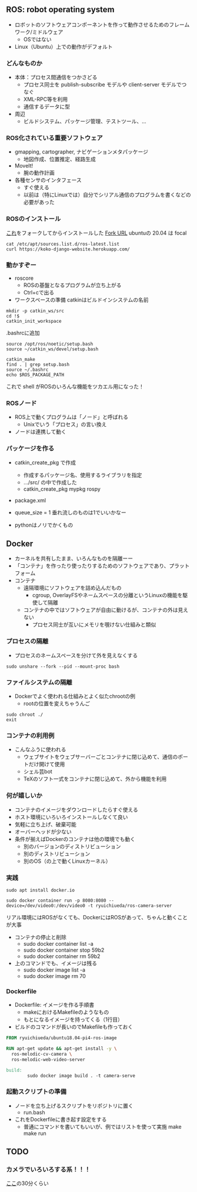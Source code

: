 ## ROS: robot operating system
- ロボットのソフトウェアコンポーネントを作って動作させるためのフレームワーク/ミドルウェア
    - OSではない
- Linux（Ubuntu）上での動作がデフォルト

### どんなものか
- 本体：プロセス間通信をつかさどる
    - プロセス同士を publish-subscribe モデルや client-server モデルでつなぐ
    - XML-RPC等を利用
    - 通信するデータに型
- 周辺
    - ビルドシステム、パッケージ管理、テストツール、...

### ROS化されている重要ソフトウェア
- gmapping, cartographer, ナビゲーションメタパッケージ
    - 地図作成、位置推定、経路生成
- MoveIt!
    - 腕の動作計画
- 各種センサのインタフェース
    - すぐ使える
    - 以前は（特にLinuxでは）自分でシリアル通信のプログラムを書くなどの必要があった


### ROSのインストール
[これ](https://github.com/ryuichiueda/ros_setup_scripts_Ubuntu20.04_server)をフォークしてからインストールした
[Fork URL](https://github.com/kokoichi206/ros_setup_scripts_Ubuntu20.04_server)
ubuntuの 20.04 は focal

```
cat /etc/apt/sources.list.d/ros-latest.list 
curl https://koko-django-website.herokuapp.com/
```

### 動かすぞー
- roscore
    - ROSの基盤となるプログラムが立ち上がる
    - Ctrl+cで出る
- ワークスペースの準備
catkinはビルドインシステムの名前

```
mkdir -p catkin_ws/src
cd !$
catkin_init_workspace 
```
.bashrcに追加
```
source /opt/ros/noetic/setup.bash
source ~/catkin_ws/devel/setup.bash
```
```
catkin_make
find . | grep setup.bash
source ~/.bashrc
echo $ROS_PACKAGE_PATH
```
これで shell がROSのいろんな機能をツカエル用になった！

### ROSノード
- ROS上で動くプログラムは「ノード」と呼ばれる
    - Unixでいう「プロセス」の言い換え
- ノードは連携して動く


### パッケージを作る
- catkin_create_pkg で作成
    - 作成するパッケージ名、使用するライブラリを指定
    - .../src/ の中で作成した
    - catkin_create_pkg mypkg rospy
- package.xml

- queue_size = 1 垂れ流しのものは1でいいかなー
- pythonはノリでかくもの







## Docker
- カーネルを共有したまま、いろんなものを隔離ーー
- 「コンテナ」を作ったり使ったりするためのソフトウェアであり、プラットフォーム
- コンテナ
    - 遠隔環境にソフトウェアを詰め込んだもの
        - cgroup, OverlayFSやネームスペースの分離というLinuxの機能を駆使して隔離
    - コンテナの中ではソフトウェアが自由に動けるが、コンテナの外は見えない
        - プロセス同士が互いにメモリを覗けない仕組みと類似

### プロセスの隔離
- プロセスのネームスペースを分けて外を見えなくする
```
sudo unshare --fork --pid --mount-proc bash
```

### ファイルシステムの隔離
- Dockerでよく使われる仕組みとよく似たchrootの例
    - rootの位置を変えちゃうんご
```
sudo chroot ./
exit
```

### コンテナの利用例
- こんなふうに使われる
    - ウェブサイトをウェブサーバーごとコンテナに閉じ込めて、通信のポートだけ開けて使用
    - シェル芸bot
    - TeXのソフト一式をコンテナに閉じ込めて、外から機能を利用

### 何が嬉しいか
- コンテナのイメージをダウンロードしたらすぐ使える
- ホスト環境にいろいろインストールしなくて良い
- 気軽に立ち上げ、破棄可能
- オーバーヘッドが少ない
- 条件が揃えばDockerのコンテナは他の環境でも動く
    - 別のバージョンのディストリビューション
    - 別のディストリビューション
    - 別のOS（の上で動くLinuxカーネル）

### 実践
```
sudo apt install docker.io

sudo docker container run -p 8080:8080 --device=/dev/video0:/dev/video0 -t ryuichiueda/ros-camera-server
```
リアル環境にはROSがなくても、DockerにはROSがあって、ちゃんと動くことが大事

- コンテナの停止と削除
    - sudo docker container list -a
    - sudo docker container stop 59b2
    - sudo docker container rm 59b2
- 上のコマンドでも、イメージは残る
    - sudo docker image list -a
    - sudo docker image rm 70

### Dockerfile
- Dockerfile: イメージを作る手順書
    - makeにおけるMakefileのようなもの
    - もとになるイメージを持ってくる（1行目）
- ビルドのコマンドが長いのでMakefileも作っておく

```Dockerfile
FROM ryuichiueda/ubuntu18.04-pi4-ros-image

RUN apt-get update && apt-get install -y \
  ros-melodic-cv-camera \
  ros-melodic-web-video-server
```
```Makefile
build:
        sudo docker image build . -t camera-serve
```

### 起動スクリプトの準備
- ノードを立ち上げるスクリプトをリポジトリに置く
    - run.bash
- これをDockerfileに書き起す設定をする
    - 普通にコマンドを書いてもいいが、例ではリストを使って実施
make
make run



## TODO

### カメラでいろいろする系！！！
[ここ](https://www.youtube.com/watch?v=PL85Pw_zQH0&list=PLbUh9y6MXvjdIB5A9uhrZVrhAaXc61Pzz&index=13)の30分くらい


